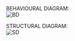 BEHAVIOURAL DIAGRAM:<br>
![BD](https://user-images.githubusercontent.com/99092710/153476501-e4294582-037e-400b-898b-2ca2b40f589c.PNG) <br>

STRUCTURAL DIAGRAM:<br>
![SD](https://user-images.githubusercontent.com/99092710/153543360-1db84e71-d2d8-451c-88ed-6dd727f5b76f.PNG)

